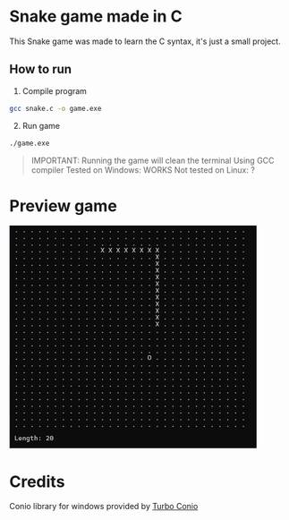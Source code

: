 # Snake game made in C

This Snake game was made to learn the C syntax, it's just a small project.

## How to run

1. Compile program
```bash
gcc snake.c -o game.exe
```

2. Run game 
```bash
./game.exe
```

> IMPORTANT: Running the game will clean the terminal
> Using GCC compiler
> Tested on Windows: WORKS
> Not tested on Linux: ?

# Preview game
![Screenshot preview game](/preview_game.png)

# Credits
Conio library for windows provided by [Turbo Conio](https://github.com/thradams/conio)

